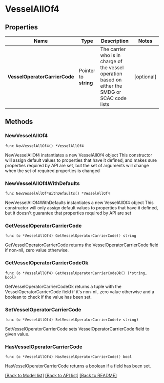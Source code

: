 # VesselAllOf4

## Properties

Name | Type | Description | Notes
------------ | ------------- | ------------- | -------------
**VesselOperatorCarrierCode** | Pointer to **string** | The carrier who is in charge of the vessel operation based on either the SMDG or SCAC code lists  | [optional] 

## Methods

### NewVesselAllOf4

`func NewVesselAllOf4() *VesselAllOf4`

NewVesselAllOf4 instantiates a new VesselAllOf4 object
This constructor will assign default values to properties that have it defined,
and makes sure properties required by API are set, but the set of arguments
will change when the set of required properties is changed

### NewVesselAllOf4WithDefaults

`func NewVesselAllOf4WithDefaults() *VesselAllOf4`

NewVesselAllOf4WithDefaults instantiates a new VesselAllOf4 object
This constructor will only assign default values to properties that have it defined,
but it doesn't guarantee that properties required by API are set

### GetVesselOperatorCarrierCode

`func (o *VesselAllOf4) GetVesselOperatorCarrierCode() string`

GetVesselOperatorCarrierCode returns the VesselOperatorCarrierCode field if non-nil, zero value otherwise.

### GetVesselOperatorCarrierCodeOk

`func (o *VesselAllOf4) GetVesselOperatorCarrierCodeOk() (*string, bool)`

GetVesselOperatorCarrierCodeOk returns a tuple with the VesselOperatorCarrierCode field if it's non-nil, zero value otherwise
and a boolean to check if the value has been set.

### SetVesselOperatorCarrierCode

`func (o *VesselAllOf4) SetVesselOperatorCarrierCode(v string)`

SetVesselOperatorCarrierCode sets VesselOperatorCarrierCode field to given value.

### HasVesselOperatorCarrierCode

`func (o *VesselAllOf4) HasVesselOperatorCarrierCode() bool`

HasVesselOperatorCarrierCode returns a boolean if a field has been set.


[[Back to Model list]](../README.md#documentation-for-models) [[Back to API list]](../README.md#documentation-for-api-endpoints) [[Back to README]](../README.md)


